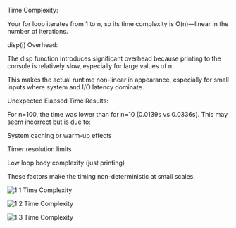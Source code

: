 Time Complexity:

Your for loop iterates from 1 to n, so its time complexity is O(n)—linear in the number of iterations.

disp(i) Overhead:

The disp function introduces significant overhead because printing to the console is relatively slow, especially for large values of n.

This makes the actual runtime non-linear in appearance, especially for small inputs where system and I/O latency dominate.

Unexpected Elapsed Time Results:

For n=100, the time was lower than for n=10 (0.0139s vs 0.0336s). This may seem incorrect but is due to:

System caching or warm-up effects

Timer resolution limits

Low loop body complexity (just printing)

These factors make the timing non-deterministic at small scales.

![1 1 Time Complexity](https://github.com/user-attachments/assets/f9198d70-5560-430d-9651-2eebe06d170e)

![1 2 Time Complexity](https://github.com/user-attachments/assets/7f6a60f3-32f7-4b1d-b1a6-809adb31c627)

![1 3 Time Complexity](https://github.com/user-attachments/assets/3e981def-8fd6-4473-89bc-23d60bde3765)



